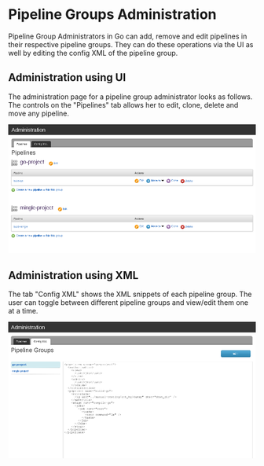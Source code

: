 # Pipeline Groups Administration

Pipeline Group Administrators in Go can add, remove and edit pipelines in their respective pipeline groups. They can do these operations via the UI as well by editing the config XML of the pipeline group.

## Administration using UI

The administration page for a pipeline group administrator looks as follows. The controls on the "Pipelines" tab allows her to edit, clone, delete and move any pipeline.

![](../resources/images/cruise/group_admin_config_ui.jpg)

## Administration using XML

The tab "Config XML" shows the XML snippets of each pipeline group. The user can toggle between different pipeline groups and view/edit them one at a time.

![](../resources/images/cruise/group_admin_config_xml.jpg)